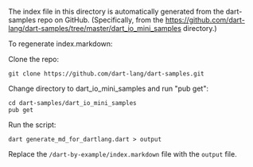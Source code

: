 The index file in this directory is automatically generated
from the dart-samples repo on GitHub. (Specifically, from the
https://github.com/dart-lang/dart-samples/tree/master/dart_io_mini_samples
directory.)

To regenerate index.markdown:

Clone the repo:

```
git clone https://github.com/dart-lang/dart-samples.git
```

Change directory to dart_io_mini_samples and run "pub get":

```
cd dart-samples/dart_io_mini_samples
pub get
```

Run the script:

```
dart generate_md_for_dartlang.dart > output
```

Replace the `/dart-by-example/index.markdown` file with the `output` file.
